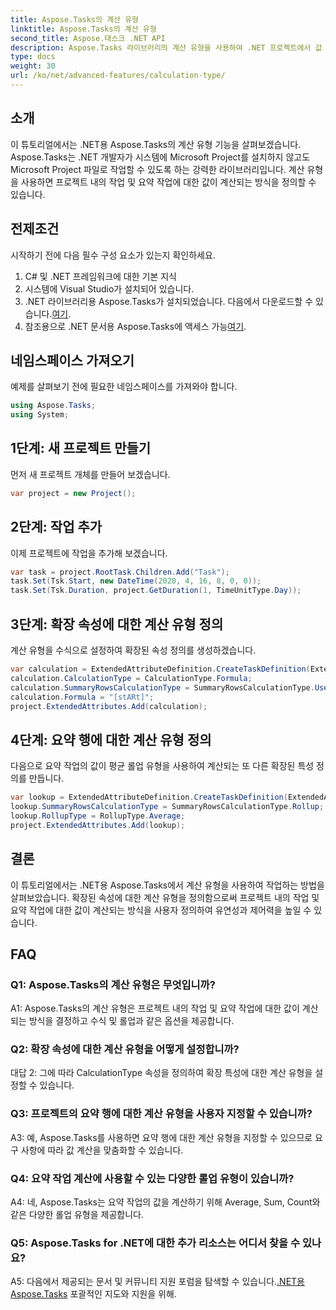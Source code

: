 ```yaml
---
title: Aspose.Tasks의 계산 유형
linktitle: Aspose.Tasks의 계산 유형
second_title: Aspose.태스크 .NET API
description: Aspose.Tasks 라이브러리의 계산 유형을 사용하여 .NET 프로젝트에서 값 계산을 사용자 정의하는 방법을 알아보세요.
type: docs
weight: 30
url: /ko/net/advanced-features/calculation-type/
---
```

## 소개

이 튜토리얼에서는 .NET용 Aspose.Tasks의 계산 유형 기능을 살펴보겠습니다. Aspose.Tasks는 .NET 개발자가 시스템에 Microsoft Project를 설치하지 않고도 Microsoft Project 파일로 작업할 수 있도록 하는 강력한 라이브러리입니다. 계산 유형을 사용하면 프로젝트 내의 작업 및 요약 작업에 대한 값이 계산되는 방식을 정의할 수 있습니다.

## 전제조건

시작하기 전에 다음 필수 구성 요소가 있는지 확인하세요.

1. C# 및 .NET 프레임워크에 대한 기본 지식
2. 시스템에 Visual Studio가 설치되어 있습니다.
3.  .NET 라이브러리용 Aspose.Tasks가 설치되었습니다. 다음에서 다운로드할 수 있습니다.[여기](https://releases.aspose.com/tasks/net/).
4.  참조용으로 .NET 문서용 Aspose.Tasks에 액세스 가능[여기](https://reference.aspose.com/tasks/net/).

## 네임스페이스 가져오기

예제를 살펴보기 전에 필요한 네임스페이스를 가져와야 합니다.

```csharp
using Aspose.Tasks;
using System;


```

## 1단계: 새 프로젝트 만들기

먼저 새 프로젝트 개체를 만들어 보겠습니다.

```csharp
var project = new Project();
```

## 2단계: 작업 추가

이제 프로젝트에 작업을 추가해 보겠습니다.

```csharp
var task = project.RootTask.Children.Add("Task");
task.Set(Tsk.Start, new DateTime(2020, 4, 16, 8, 0, 0));
task.Set(Tsk.Duration, project.GetDuration(1, TimeUnitType.Day));
```

## 3단계: 확장 속성에 대한 계산 유형 정의

계산 유형을 수식으로 설정하여 확장된 속성 정의를 생성하겠습니다.

```csharp
var calculation = ExtendedAttributeDefinition.CreateTaskDefinition(ExtendedAttributeTask.Date5, null);
calculation.CalculationType = CalculationType.Formula;
calculation.SummaryRowsCalculationType = SummaryRowsCalculationType.UseFormula;
calculation.Formula = "[stARt]";
project.ExtendedAttributes.Add(calculation);
```

## 4단계: 요약 행에 대한 계산 유형 정의

다음으로 요약 작업의 값이 평균 롤업 유형을 사용하여 계산되는 또 다른 확장된 특성 정의를 만듭니다.

```csharp
var lookup = ExtendedAttributeDefinition.CreateTaskDefinition(ExtendedAttributeTask.Cost1, null);
lookup.SummaryRowsCalculationType = SummaryRowsCalculationType.Rollup;
lookup.RollupType = RollupType.Average;
project.ExtendedAttributes.Add(lookup);
```

## 결론

이 튜토리얼에서는 .NET용 Aspose.Tasks에서 계산 유형을 사용하여 작업하는 방법을 살펴보았습니다. 확장된 속성에 대한 계산 유형을 정의함으로써 프로젝트 내의 작업 및 요약 작업에 대한 값이 계산되는 방식을 사용자 정의하여 유연성과 제어력을 높일 수 있습니다.

## FAQ

### Q1: Aspose.Tasks의 계산 유형은 무엇입니까?

A1: Aspose.Tasks의 계산 유형은 프로젝트 내의 작업 및 요약 작업에 대한 값이 계산되는 방식을 결정하고 수식 및 롤업과 같은 옵션을 제공합니다.

### Q2: 확장 속성에 대한 계산 유형을 어떻게 설정합니까?

대답 2: 그에 따라 CalculationType 속성을 정의하여 확장 특성에 대한 계산 유형을 설정할 수 있습니다.

### Q3: 프로젝트의 요약 행에 대한 계산 유형을 사용자 지정할 수 있습니까?

A3: 예, Aspose.Tasks를 사용하면 요약 행에 대한 계산 유형을 지정할 수 있으므로 요구 사항에 따라 값 계산을 맞춤화할 수 있습니다.

### Q4: 요약 작업 계산에 사용할 수 있는 다양한 롤업 유형이 있습니까?

A4: 네, Aspose.Tasks는 요약 작업의 값을 계산하기 위해 Average, Sum, Count와 같은 다양한 롤업 유형을 제공합니다.

### Q5: Aspose.Tasks for .NET에 대한 추가 리소스는 어디서 찾을 수 있나요?

 A5: 다음에서 제공되는 문서 및 커뮤니티 지원 포럼을 탐색할 수 있습니다.[.NET용 Aspose.Tasks](https://reference.aspose.com/tasks/net/) 포괄적인 지도와 지원을 위해.